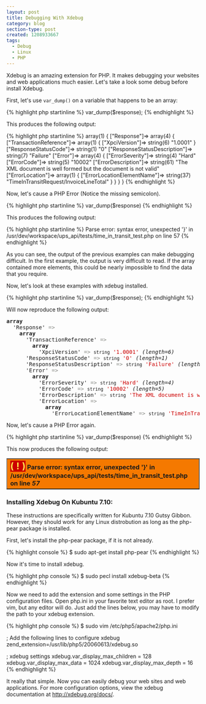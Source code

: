 ```yaml
---
layout: post
title: Debugging With Xdebug
category: blog
section-type: post
created: 1208933667
tags:
  - Debug
  - Linux
  - PHP
---
```

Xdebug is an amazing extension for PHP. It makes debugging your websites and web
applications much easier. Let's take a look some debug before install Xdebug.

<!--more-->

First, let's use `var_dump()` on a variable that happens to be an array:

{% highlight php startinline %}
var_dump($response);
{% endhighlight %}

This produces the following output:

{% highlight php startinline %}
array(1) { ["Response"]=>  array(4) { ["TransactionReference"]=>  array(1) { ["XpciVersion"]=>  string(6) "1.0001" } ["ResponseStatusCode"]=>  string(1) "0" ["ResponseStatusDescription"]=>  string(7) "Failure" ["Error"]=>  array(4) { ["ErrorSeverity"]=>  string(4) "Hard" ["ErrorCode"]=>  string(5) "10002" ["ErrorDescription"]=>  string(61) "The XML document is well formed but the document is not valid" ["ErrorLocation"]=>  array(1) { ["ErrorLocationElementName"]=>  string(37) "TimeInTransitRequest/InvoiceLineTotal" } } } }
{% endhighlight %}

Now, let's cause a PHP Error (Notice the missing semicolon).

{% highlight php startinline %}
var_dump($response)
{% endhighlight %}

This produces the following output:

{% highlight php startinline %}
Parse error: syntax error, unexpected '}' in /usr/dev/workspace/ups_api/tests/time_in_transit_test.php on line 57
{% endhighlight %}

As you can see, the output of the previous examples can make debugging
difficult. In the first example, the output is very difficult to read. If the
array contained more elements, this could be nearly impossible to find the data
that you require.

Now, let's look at these examples with xdebug installed.

{% highlight php startinline %}
var_dump($response);
{% endhighlight %}

Will now reproduce the following output:

<pre dir="ltr">
<b>array</b>
  'Response' <font color="#888a85">=&gt;</font> 
    <b>array</b>
      'TransactionReference' <font color="#888a85">=&gt;</font> 
        <b>array</b>
          'XpciVersion' <font color="#888a85">=&gt;</font> <small>string</small> <font color="#cc0000">'1.0001'</font> <i>(length=6)</i>
      'ResponseStatusCode' <font color="#888a85">=&gt;</font> <small>string</small> <font color="#cc0000">'0'</font> <i>(length=1)</i>
      'ResponseStatusDescription' <font color="#888a85">=&gt;</font> <small>string</small> <font color="#cc0000">'Failure'</font> <i>(length=7)</i>
      'Error' <font color="#888a85">=&gt;</font> 
        <b>array</b>
          'ErrorSeverity' <font color="#888a85">=&gt;</font> <small>string</small> <font color="#cc0000">'Hard'</font> <i>(length=4)</i>
          'ErrorCode' <font color="#888a85">=&gt;</font> <small>string</small> <font color="#cc0000">'10002'</font> <i>(length=5)</i>
          'ErrorDescription' <font color="#888a85">=&gt;</font> <small>string</small> <font color="#cc0000">'The XML document is well formed but the document is not valid'</font> <i>(length=61)</i>
          'ErrorLocation' <font color="#888a85">=&gt;</font> 
            <b>array</b>
              'ErrorLocationElementName' <font color="#888a85">=&gt;</font> <small>string</small> <font color="#cc0000">'TimeInTransitRequest/InvoiceLineTotal'</font> <i>(length=37)</i>
</pre>

Now, let's cause a PHP Error again.

{% highlight php startinline %}
var_dump($response)
{% endhighlight %}

This now produces the following output:

<table dir="ltr" border="1" cellspacing="0" cellpadding="1" style="margin-bottom: 20px;">
  <tbody>
    <tr>
      <th style="background: #f57900; text-align: left;" colspan="5">
        <span style="background-color: #cc0000; color: #fce94f; font-size: x-large;">( ! )</span> Parse error: syntax error, unexpected '}' in /usr/dev/workspace/ups_api/tests/time_in_transit_test.php on line <i>57</i>
      </th>
    </tr>
  </tbody>
</table>

### Installing Xdebug On Kubuntu 7.10:
These instructions are specifically written for Kubuntu 7.10 Gutsy Gibbon.
However, they should work for any Linux distrobution as long as the php-pear
package is installed.

First, let's install the php-pear package, if it is not already.

{% highlight console %}
$ sudo apt-get install php-pear
{% endhighlight %}

Now it's time to install xdebug.

{% highlight php console %}
$ sudo pecl install xdebug-beta
{% endhighlight %}

Now we need to add the extension and some settings in the PHP configuration
files. Open php.ini in your favorite text editor as root. I prefer vim, but any
editor will do. Just add the lines below, you may have to modify the path to
your xdebug extension.

{% highlight php console %}
$ sudo vim /etc/php5/apache2/php.ini

; Add the following lines to configure xdebug
zend_extension=/usr/lib/php5/20060613/xdebug.so

; xdebug settings
xdebug.var_display_max_children = 128
xdebug.var_display_max_data = 1024
xdebug.var_display_max_depth = 16
{% endhighlight %}

It really that simple. Now you can easily debug your web sites and web
applications. For more configuration options, view the xdebug documentation at
<http://xdebug.org/docs/>.
